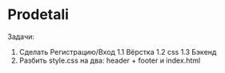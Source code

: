 # Prodetali
Задачи:
1. Сделать Регистрацию/Вход
  1.1 Вёрстка
  1.2 css
  1.3 Бэкенд
2. Разбить style.css на два: header + footer и index.html
